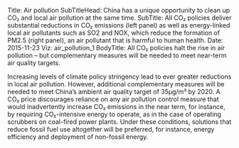 ﻿Title: Air pollution
SubTitleHead: China has a unique opportunity to clean up CO₂ and local air pollution at the same time.
SubTitle: All CO₂ policies deliver substantial reductions in CO₂ emissions (left panel) as well as energy-linked local air pollutants such as SO2 and NOX, which reduce the formation of PM2.5 (right panel), an air pollutant that is harmful to human health.
Date: 2015-11-23
Viz: air_pollution_1
BodyTitle: All CO₂ policies halt the rise in air pollution – but complementary measures will be needed to meet near-term air quality targets.

Increasing levels of climate policy stringency lead to ever greater reductions in local air pollution. However, additional complementary measures will be needed to meet China’s ambient air quality target of 35μg/m³ by 2020. A CO₂ price discourages reliance on any air pollution control measure that would inadvertently increase CO₂ emissions in the near term, for instance, by requiring CO₂-intensive energy to operate, as in the case of operating scrubbers on coal-fired power plants. Under these conditions, solutions that reduce fossil fuel use altogether will be preferred, for instance, energy efficiency and deployment of non-fossil energy.
